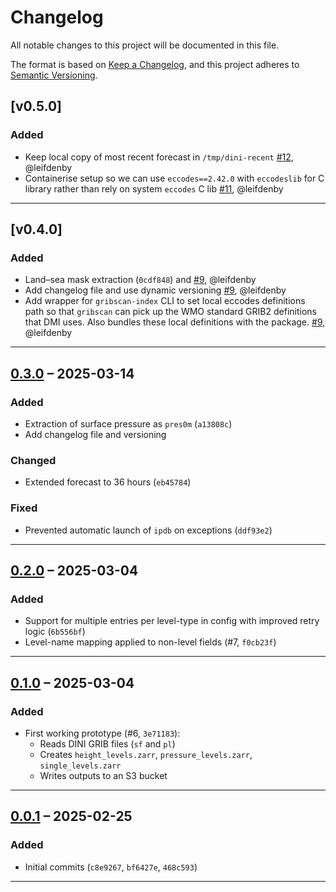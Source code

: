 # Changelog

All notable changes to this project will be documented in this file.

The format is based on [Keep a Changelog](https://keepachangelog.com/en/1.1.0/),
and this project adheres to [Semantic Versioning](https://semver.org/spec/v2.0.0.html).

## [v0.5.0]
### Added
- Keep local copy of most recent forecast in `/tmp/dini-recent`
  [\#12](https://github.com/dmidk/nwp-forecast-zarr-creator/pull/12),
  @leifdenby
- Containerise setup so we can use `eccodes==2.42.0` with `eccodeslib` for C
  library rather than rely on system `eccodes` C lib
  [\#11](https://github.com/dmidk/nwp-forecast-zarr-creator/pull/11), @leifdenby

---

## [v0.4.0]
### Added
- Land–sea mask extraction (`0cdf848`) and
  [\#9](https://github.com/dmidk/nwp-forecast-zarr-creator/pull/9), @leifdenby
- Add changelog file and use dynamic versioning
  [\#9](https://github.com/dmidk/nwp-forecast-zarr-creator/pull/9), @leifdenby
- Add wrapper for `gribscan-index` CLI to set local eccodes definitions path so
  that `gribscan` can pick up the WMO standard GRIB2 definitions that DMI uses.
  Also bundles these local definitions with the package.
  [\#9](https://github.com/dmidk/nwp-forecast-zarr-creator/pull/9), @leifdenby

---

## [0.3.0] – 2025-03-14
### Added
- Extraction of surface pressure as `pres0m` (`a13808c`)
- Add changelog file and versioning

### Changed
- Extended forecast to 36 hours (`eb45784`)

### Fixed
- Prevented automatic launch of `ipdb` on exceptions (`ddf93e2`)

---

## [0.2.0] – 2025-03-04
### Added
- Support for multiple entries per level-type in config with improved retry logic (`6b556bf`)
- Level-name mapping applied to non-level fields (#7, `f0cb23f`)

---

## [0.1.0] – 2025-03-04
### Added
- First working prototype (#6, `3e71183`):
  - Reads DINI GRIB files (`sf` and `pl`)
  - Creates `height_levels.zarr`, `pressure_levels.zarr`, `single_levels.zarr`
  - Writes outputs to an S3 bucket

---

## [0.0.1] – 2025-02-25
### Added
- Initial commits (`c8e9267`, `bf6427e`, `468c593`)

---

[Unreleased]: https://github.com/dmidk/nwp-forecast-zarr-creator/compare/v0.4.0...HEAD
[0.4.0]: https://github.com/dmidk/nwp-forecast-zarr-creator/compare/v0.3.0...v0.4.0
[0.3.0]: https://github.com/dmidk/nwp-forecast-zarr-creator/compare/v0.2.0...v0.3.0
[0.2.0]: https://github.com/dmidk/nwp-forecast-zarr-creator/compare/v0.1.0...v0.2.0
[0.1.0]: https://github.com/dmidk/nwp-forecast-zarr-creator/compare/v0.0.1...v0.1.0
[0.0.1]: https://github.com/dmidk/nwp-forecast-zarr-creator/releases/tag/v0.0.1
